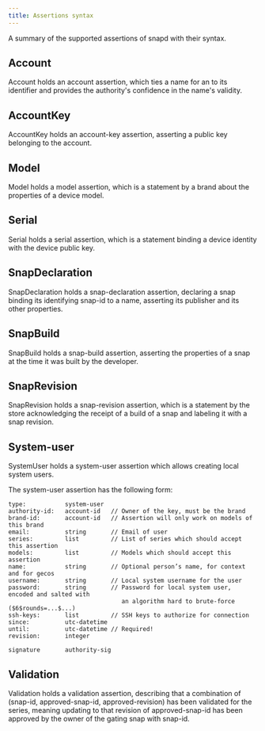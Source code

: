 ```yaml
---
title: Assertions syntax
---
```


A summary of the supported assertions of snapd with their syntax.

## Account

Account holds an account assertion, which ties a name for an to its
identifier and provides the authority's confidence in the name's
validity.

## AccountKey

AccountKey holds an account-key assertion, asserting a public key
belonging to the account.

## Model

Model holds a model assertion, which is a statement by a brand
about the properties of a device model.

## Serial

Serial holds a serial assertion, which is a statement binding a
device identity with the device public key.

## SnapDeclaration

SnapDeclaration holds a snap-declaration assertion, declaring a
snap binding its identifying snap-id to a name, asserting its
publisher and its other properties.

## SnapBuild

SnapBuild holds a snap-build assertion, asserting the properties of a snap
at the time it was built by the developer.

## SnapRevision

SnapRevision holds a snap-revision assertion, which is a statement by the
store acknowledging the receipt of a build of a snap and labeling it with a
snap revision.

## System-user

SystemUser holds a system-user assertion which allows creating local
system users.

The system-user assertion has the following form:
```
type:           system-user
authority-id:   account-id   // Owner of the key, must be the brand
brand-id:       account-id   // Assertion will only work on models of this brand
email:          string       // Email of user
series:         list         // List of series which should accept this assertion
models:         list         // Models which should accept this assertion
name:           string       // Optional person’s name, for context and for gecos
username:       string       // Local system username for the user
password:       string       // Password for local system user, encoded and salted with
                                an algorithm hard to brute-force ($6$rounds=...$...)
ssh-keys:       list         // SSH keys to authorize for connection
since:          utc-datetime
until:          utc-datetime // Required!
revision:       integer

signature       authority-sig
```

## Validation

Validation holds a validation assertion, describing that a combination of
(snap-id, approved-snap-id, approved-revision) has been validated for
the series, meaning updating to that revision of approved-snap-id
has been approved by the owner of the gating snap with snap-id.
